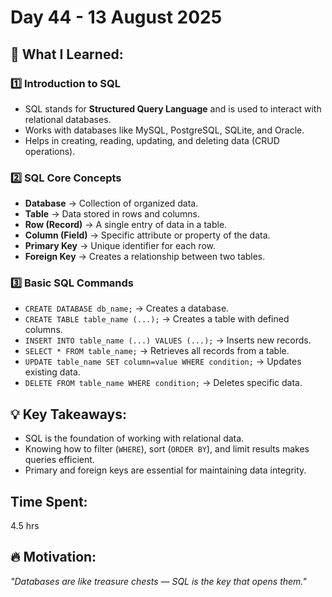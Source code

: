 # Day 44 - 13 August 2025

## 🧠 What I Learned:

### 1️⃣ Introduction to SQL
- SQL stands for **Structured Query Language** and is used to interact with relational databases.
- Works with databases like MySQL, PostgreSQL, SQLite, and Oracle.
- Helps in creating, reading, updating, and deleting data (CRUD operations).

### 2️⃣ SQL Core Concepts
- **Database** → Collection of organized data.
- **Table** → Data stored in rows and columns.
- **Row (Record)** → A single entry of data in a table.
- **Column (Field)** → Specific attribute or property of the data.
- **Primary Key** → Unique identifier for each row.
- **Foreign Key** → Creates a relationship between two tables.

### 3️⃣ Basic SQL Commands
- `CREATE DATABASE db_name;` → Creates a database.
- `CREATE TABLE table_name (...);` → Creates a table with defined columns.
- `INSERT INTO table_name (...) VALUES (...);` → Inserts new records.
- `SELECT * FROM table_name;` → Retrieves all records from a table.
- `UPDATE table_name SET column=value WHERE condition;` → Updates existing data.
- `DELETE FROM table_name WHERE condition;` → Deletes specific data.

## 💡 Key Takeaways:
- SQL is the foundation of working with relational data.
- Knowing how to filter (`WHERE`), sort (`ORDER BY`), and limit results makes queries efficient.
- Primary and foreign keys are essential for maintaining data integrity.

## Time Spent:
4.5 hrs

## 🔥 Motivation:
*"Databases are like treasure chests — SQL is the key that opens them."*
